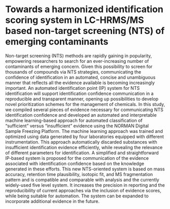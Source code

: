 # Towards a harmonized identification scoring system in LC-HRMS/MS based non-target screening (NTS) of emerging contaminants
Non-target screening (NTS) methods are rapidly gaining in popularity, empowering researchers to search for an ever-increasing number of contaminants of emerging concern. Given this possibility to screen for thousands of compounds via NTS strategies, communicating the confidence of identification in an automated, concise and unambiguous manner that reflects all the evidence available is becoming increasingly important. An automated identification point (IP) system for NTS identification will support identification confidence communication in a reproducible and transparent manner, opening up possibilities to develop novel prioritization schemes for the management of chemicals. In this study, we compiled several pieces of evidence necessary for communicating NTS identification confidence and developed an automated and interpretable machine learning-based approach for automated classification of “sufficient” versus “insufficient” evidence using the NORMAN Digital Sample Freezing Platform. The machine learning approach was trained and optimized using data generated by four laboratories equipped with different instrumentation. This approach automatically discarded substances with insufficient identification evidence efficiently, while revealing the relevance of different parameters for identification. A simplified and straightforward IP-based system is proposed for the communication of the evidence associated with identification confidence based on the knowledge generated in these efforts. This new NTS-oriented system is based on mass accuracy, retention time plausibility, isotopic fit, and MS fragmentation pattern and is compatible and comparable with analysis and the currently widely-used five level system. It increases the precision in reporting and the reproducibility of current approaches via the inclusion of evidence scores, while being suitable for automation. The system can be expanded to incorporate additional evidence in the future.
